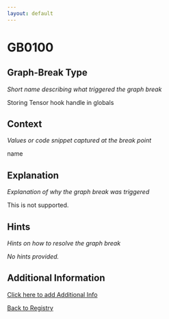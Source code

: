 ```yaml
---
layout: default
---
```

# GB0100

## Graph-Break Type
*Short name describing what triggered the graph break*

Storing Tensor hook handle in globals

## Context
*Values or code snippet captured at the break point*

name

## Explanation
*Explanation of why the graph break was triggered*

This is not supported.

## Hints
*Hints on how to resolve the graph break*

*No hints provided.*


## Additional Information

<!-- ADDITIONAL INFORMATION START - Add custom information below this line -->

<!-- ADDITIONAL INFORMATION END -->


[Click here to add Additional Info](https://github.com/meta-pytorch/compile-graph-break-site/edit/main/docs/gb/gb0100.md)

[Back to Registry](../index.html)
